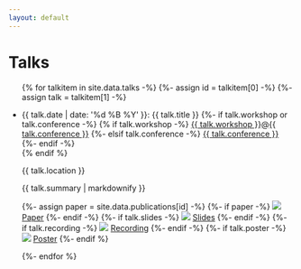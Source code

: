 ```yaml
---
layout: default
---
```


# Talks

<ul class="pub-list">
{% for talkitem in site.data.talks -%}
  {%- assign id = talkitem[0] -%}
  {%- assign talk = talkitem[1] -%}
  <li>
    <p>
      <span class="talk-date">{{ talk.date | date: '%d %B %Y' }}:</span> <span class="talk-title">{{ talk.title }}</span>
      {%- if talk.workshop or talk.conference -%}
        <span class="pub-venue">
          {% if talk.workshop -%}
            <a class="pub-workshop" href="{{ talk.workshop_link }}">{{ talk.workshop }}</a><span class="colocation-link">@</span><a class="pub-colocation" href="{{ talk.conference_link }}">{{ talk.conference }}</a>
          {%- elsif talk.conference -%}
            <a class="pub-conference" href="{{ talk.conference_link }}">{{ talk.conference }}</a>
          {%- endif -%}<br/>
        </span>
      {% endif %}
    </p>

  <p>{{ talk.location }}</p>

  <p>{{ talk.summary | markdownify }}</p>

  <p>
  {%- assign paper = site.data.publications[id] -%}
  {%- if paper -%}
    <span class="pub-additional">
      <img class="pub-additional-icon" src="{{ site.baseurl }}/images/article.svg" />
      <a class="pub-publisher" href="{{ paper.publisher_link }}">Paper</a>
    </span>
  {%- endif -%}
  {%- if talk.slides -%}
    <span class="pub-additional">
      <img class="pub-additional-icon" src="{{ site.baseurl }}/images/slides.svg" />
      <a class="pub-slides" href="{{ talk.slides }}">Slides</a>
    </span>
  {%- endif -%}
  {%- if talk.recording -%}
    <span class="pub-additional">
      <img class="pub-additional-icon" src="{{ site.baseurl }}/images/video.svg" />
      <a class="pub-recording" href="{{ talk.recording }}">Recording</a>
    </span>
  {%- endif -%}
  {%- if talk.poster -%}
    <span class="pub-additional">
      <img class="pub-additional-icon" src="{{ site.baseurl }}/images/poster.png" />
      <a class="pub-poster" href="{{ talk.poster }}">Poster</a>
    </span>
  {%- endif %}
  </p>
  </li>
{%- endfor %}
</ul>
